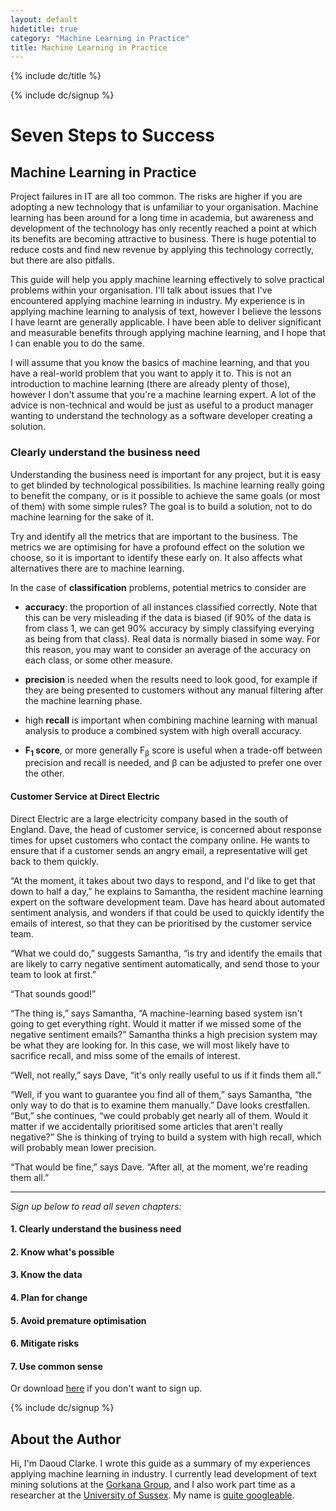 ```yaml
---
layout: default
hidetitle: true
category: "Machine Learning in Practice"
title: Machine Learning in Practice
---
```

<!-- {% include JB/setup %} -->

{% include dc/title %}

{% include dc/signup %}

# Seven Steps to Success

## Machine Learning in Practice

Project failures in IT are all too common. The risks are higher if you
are adopting a new technology that is unfamiliar to your
organisation. Machine learning has been around for a long time in
academia, but awareness and development of the technology has only
recently reached a point at which its benefits are becoming attractive
to business. There is huge potential to reduce costs and find new
revenue by applying this technology correctly, but there are also
pitfalls.

This guide will help you apply machine learning effectively to solve
practical problems within your organisation. I'll talk about issues
that I've encountered applying machine learning in industry. My
experience is in applying machine learning to analysis of text,
however I believe the lessons I have learnt are generally
applicable. I have been able to deliver significant and measurable
benefits through applying machine learning, and I hope that I can
enable you to do the same.

I will assume that you know the basics of machine learning, and that
you have a real-world problem that you want to apply it to. This is
not an introduction to machine learning (there are already plenty of
those), however I don't assume that you're a machine learning
expert. A lot of the advice is non-technical and would be just as
useful to a product manager wanting to understand the technology as a
software developer creating a solution.

### Clearly understand the business need

Understanding the business need is important for any project, but it
is easy to get blinded by technological possibilities. Is machine
learning really going to benefit the company, or is it possible to
achieve the same goals (or most of them) with some simple rules? The
goal is to build a solution, not to do machine learning for the sake
of it.

Try and identify all the metrics that are important to the business.
The metrics we are optimising for have a profound effect on the
solution we choose, so it is important to identify these early on. It
also affects what alternatives there are to machine learning.

In the case of **classification** problems, potential metrics to
consider are

 - **accuracy**: the proportion of all instances classified
  correctly. Note that this can be very misleading if the data is
  biased (if 90% of the data is from class 1, we can get 90%
  accuracy by simply classifying everying as being from that
  class). Real data is normally biased in some way. For this reason,
  you may want to consider an average of the accuracy on each class,
  or some other measure.

 - **precision** is needed when the results
  need to look good, for example if they are being presented to
  customers without any manual filtering after the machine learning
  phase.

 - high **recall** is important when combining machine
  learning with manual analysis to produce a combined system with high
  overall accuracy.

 - **F<sub>1</sub> score**, or more generally F<sub>&beta;</sub> score is useful
  when a trade-off between precision and recall is needed, and &beta;
  can be adjusted to prefer one over the other.

#### Customer Service at Direct Electric

Direct Electric are a large electricity company based in the south of
England. Dave, the head of customer service, is concerned about
response times for upset customers who contact the company online. He
wants to ensure that if a customer sends an angry email, a
representative will get back to them quickly.

&ldquo;At the moment, it takes about two days to respond, and I'd like to
get that down to half a day,&rdquo; he explains to Samantha, the resident
machine learning expert on the software development team. Dave has
heard about automated sentiment analysis, and wonders if that could be
used to quickly identify the emails of interest, so that they can be
prioritised by the customer service team.

&ldquo;What we could do,&rdquo; suggests Samantha, &ldquo;is try and identify the
emails that are likely to carry negative sentiment automatically, and
send those to your team to look at first.&rdquo;

&ldquo;That sounds good!&rdquo;

&ldquo;The thing is,&rdquo; says Samantha, &ldquo;A machine-learning based system
isn't going to get everything right. Would it matter if we missed some
of the negative sentiment emails?&rdquo; Samantha thinks a high precision
system may be what they are looking for. In this case, we will most
likely have to sacrifice recall, and miss some of the emails of
interest.

&ldquo;Well, not really,&rdquo; says Dave, &ldquo;it's only really useful to us if it
finds them all.&rdquo;

&ldquo;Well, if you want to guarantee you find all of them,&rdquo; says
Samantha, &ldquo;the only way to do that is to examine them manually.&rdquo;
Dave looks crestfallen. &ldquo;But,&rdquo; she continues, &ldquo;we could probably
get nearly all of them. Would it matter if we accidentally prioritised
some articles that aren't really negative?&rdquo; She is thinking of trying
to build a system with high recall, which will probably mean lower
precision.

&ldquo;That would be fine,&rdquo; says Dave. &ldquo;After all, at the moment, we're
reading them all.&rdquo;

----------------------------------------------------------------------

<i>Sign up below to read all seven chapters:</i>
#### 1. Clearly understand the business need
#### 2. Know what's possible
#### 3. Know the data
#### 4. Plan for change
#### 5. Avoid premature optimisation
#### 6. Mitigate risks
#### 7. Use common sense

Or download <a href="guide.pdf">here</a> if you don't want to sign up.

{% include dc/signup %}

## About the Author

Hi, I'm Daoud Clarke. I wrote this guide as a summary of my
experiences applying machine learning in industry. I
currently lead development of text mining solutions at the
<a href="http://www.gorkana.com">Gorkana Group</a>, and I
also work part time as a researcher at
the <a href="http://www.sussex.ac.uk">University of
Sussex</a>. My name
is <a href="http://www.google.co.uk/search?q=daoud+clarke">quite
googleable</a>.
